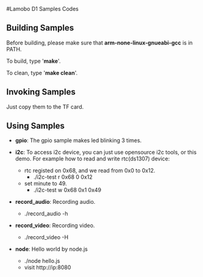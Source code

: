 #Lamobo D1 Samples Codes

## Building Samples

Before building, please make sure that **arm-none-linux-gnueabi-gcc** is in PATH.

To build, type '**make**'.

To clean, type '**make clean**'.

## Invoking Samples

Just copy them to the TF card.

## Using Samples

- **gpio**: The gpio sample makes led blinking 3 times.

- **i2c**: To access i2c device, you can just use opensource i2c tools, or this demo. For example how to read and write rtc(ds1307) device:
    - rtc registed on 0x68, and we read from 0x0 to 0x12.
        - ./i2c-test r 0x68 0 0x12
    - set minute to 49.
        - ./i2c-test w 0x68 0x1 0x49

- **record_audio**: Recording audio.
    - ./record_audio -h

- **record_video**: Recording video.
    - ./record_video -H

- **node**: Hello world by node.js 
    - ./node hello.js
    - visit http://ip:8080
